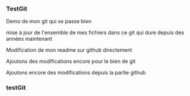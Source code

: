 ### TestGit ###

Demo de mon git qui se passe bien

mise à jour de l'ensemble de mes fichiers dans ce git qui dure depuis des années maintenant

Modification de mon readme sur github directement

Ajoutons des modifications encore pour le bien de git

Ajoutons encore des modifications depuis la partie github

### testGit ###
